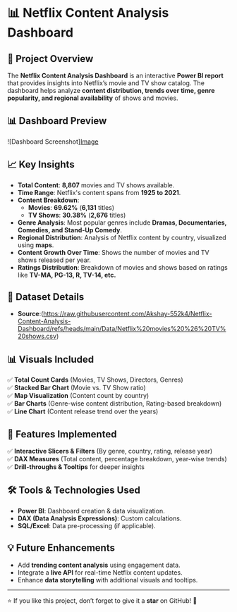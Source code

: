 # 📊 Netflix Content Analysis Dashboard

## 📌 Project Overview
The **Netflix Content Analysis Dashboard** is an interactive **Power BI report** that provides insights into Netflix’s movie and TV show catalog. The dashboard helps analyze **content distribution, trends over time, genre popularity, and regional availability** of shows and movies.

## 📊 Dashboard Preview
![Dashboard Screenshot][Image](https://github.com/user-attachments/assets/388c535b-b7e0-47ed-b81a-92ce9bdc513a)

## 📈 Key Insights
- **Total Content**: **8,807** movies and TV shows available.
- **Time Range**: Netflix's content spans from **1925 to 2021**.
- **Content Breakdown**:  
  - **Movies**: **69.62%** (**6,131** titles)  
  - **TV Shows**: **30.38%** (**2,676** titles)  
- **Genre Analysis**: Most popular genres include **Dramas, Documentaries, Comedies, and Stand-Up Comedy**.
- **Regional Distribution**: Analysis of Netflix content by country, visualized using **maps**.
- **Content Growth Over Time**: Shows the number of movies and TV shows released per year.
- **Ratings Distribution**: Breakdown of movies and shows based on ratings like **TV-MA, PG-13, R, TV-14, etc.**

## 🔗 Dataset Details
- **Source**:(https://raw.githubusercontent.com/Akshay-552k4/Netflix-Content-Analysis-Dashboard/refs/heads/main/Data/Netflix%20movies%20%26%20TV%20shows.csv)
  
## 📊 Visuals Included
✅ **Total Count Cards** (Movies, TV Shows, Directors, Genres)  
✅ **Stacked Bar Chart** (Movie vs. TV Show ratio)  
✅ **Map Visualization** (Content count by country)  
✅ **Bar Charts** (Genre-wise content distribution, Rating-based breakdown)  
✅ **Line Chart** (Content release trend over the years)  

## 🚀 Features Implemented
✅ **Interactive Slicers & Filters** (By genre, country, rating, release year)  
✅ **DAX Measures** (Total content, percentage breakdown, year-wise trends)  
✅ **Drill-throughs & Tooltips** for deeper insights  

## 🛠️ Tools & Technologies Used
- **Power BI**: Dashboard creation & data visualization.
- **DAX (Data Analysis Expressions)**: Custom calculations.
- **SQL/Excel**: Data pre-processing (if applicable).

## 💡 Future Enhancements
- Add **trending content analysis** using engagement data.
- Integrate a **live API** for real-time Netflix content updates.
- Enhance **data storytelling** with additional visuals and tooltips.
  
---

⭐ If you like this project, don’t forget to give it a **star** on GitHub! 🚀

